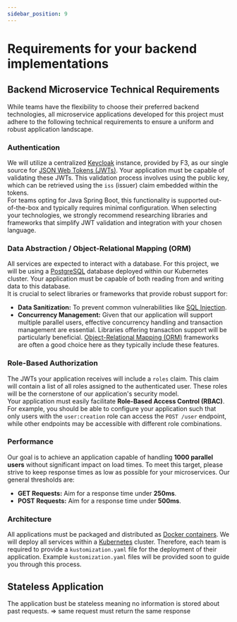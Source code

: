 ```yaml
---
sidebar_position: 9
---
```

# Requirements for your backend implementations   
## Backend Microservice Technical Requirements   
While teams have the flexibility to choose their preferred backend technologies, all microservice applications developed for this project must adhere to the following technical requirements to ensure a uniform and robust application landscape.   
### Authentication   
We will utilize a centralized [Keycloak](https://www.keycloak.org/) instance, provided by F3, as our single source for [JSON Web Tokens (JWTs)](https://jwt.io/introduction). Your application must be capable of validating these JWTs. This validation process involves using the public key, which can be retrieved using the `iss` (issuer) claim embedded within the tokens.   
For teams opting for Java Spring Boot, this functionality is supported out-of-the-box and typically requires minimal configuration. When selecting your technologies, we strongly recommend researching libraries and frameworks that simplify JWT validation and integration with your chosen language.   
### Data Abstraction / Object-Relational Mapping (ORM)   
All services are expected to interact with a database. For this project, we will be using a [PostgreSQL](https://www.postgresql.org/) database deployed within our Kubernetes cluster. Your application must be capable of both reading from and writing data to this database.   
It is crucial to select libraries or frameworks that provide robust support for:   
- **Data Sanitization:** To prevent common vulnerabilities like [SQL Injection](https://owasp.org/www-community/attacks/SQL_Injection).   
- **Concurrency Management:** Given that our application will support multiple parallel users, effective concurrency handling and transaction management are essential. Libraries offering transaction support will be particularly beneficial. [Object-Relational Mapping (ORM)](https://en.wikipedia.org/wiki/Object-relational_mapping) frameworks are often a good choice here as they typically include these features.   
   
### Role-Based Authorization   
The JWTs your application receives will include a `roles` claim. This claim will contain a list of all roles assigned to the authenticated user. These roles will be the cornerstone of our application's security model.   
Your application must easily facilitate **Role-Based Access Control (RBAC)**. For example, you should be able to configure your application such that only users with the `user:creation` role can access the `POST /user` endpoint, while other endpoints may be accessible with different role combinations.   
### Performance   
Our goal is to achieve an application capable of handling **1000 parallel users** without significant impact on load times. To meet this target, please strive to keep response times as low as possible for your microservices. Our general thresholds are:   
- **GET Requests:** Aim for a response time under **250ms**.   
- **POST Requests:** Aim for a response time under **500ms**.   
   
### Architecture   
All applications must be packaged and distributed as [Docker containers](https://www.docker.com/). We will deploy all services within a [Kubernetes](https://kubernetes.io/) cluster. Therefore, each team is required to provide a `kustomization.yaml` file for the deployment of their application. Example `kustomization.yaml` files will be provided soon to guide you through this process.   
## Stateless Application   
The application bust be stateless meaning no information is stored about past requests. => same request must return the same response    
   
